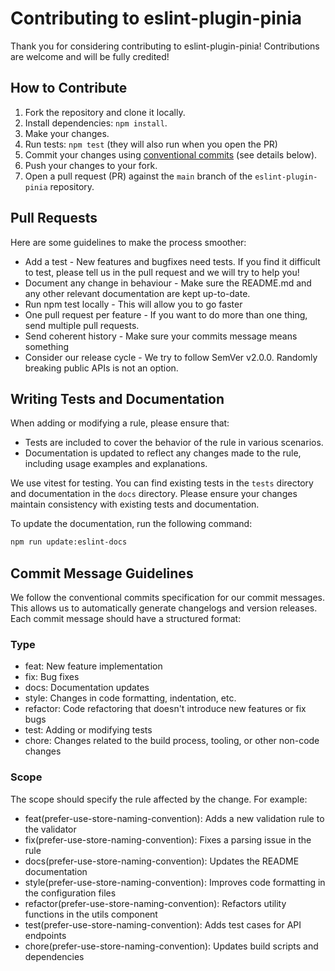 # Contributing to eslint-plugin-pinia

Thank you for considering contributing to eslint-plugin-pinia! Contributions are welcome and will be fully credited!

## How to Contribute

1. Fork the repository and clone it locally.
2. Install dependencies: `npm install`.
3. Make your changes.
4. Run tests: `npm test` (they will also run when you open the PR)
5. Commit your changes using [conventional commits](https://www.conventionalcommits.org/) (see details below).
6. Push your changes to your fork.
7. Open a pull request (PR) against the `main` branch of the `eslint-plugin-pinia` repository.

## Pull Requests

Here are some guidelines to make the process smoother:

- Add a test - New features and bugfixes need tests. If you find it difficult to test, please tell us in the pull request and we will try to help you!
- Document any change in behaviour - Make sure the README.md and any other relevant documentation are kept up-to-date.
- Run npm test locally - This will allow you to go faster
- One pull request per feature - If you want to do more than one thing, send multiple pull requests.
- Send coherent history - Make sure your commits message means something
- Consider our release cycle - We try to follow SemVer v2.0.0. Randomly breaking public APIs is not an option.

## Writing Tests and Documentation

When adding or modifying a rule, please ensure that:

- Tests are included to cover the behavior of the rule in various scenarios.
- Documentation is updated to reflect any changes made to the rule, including usage examples and explanations.

We use vitest for testing. You can find existing tests in the `tests` directory and documentation in the `docs` directory. Please ensure your changes maintain consistency with existing tests and documentation.

To update the documentation, run the following command:

```sh
npm run update:eslint-docs
```

## Commit Message Guidelines

We follow the conventional commits specification for our commit messages. This allows us to automatically generate changelogs and version releases. Each commit message should have a structured format:

### Type

- feat: New feature implementation
- fix: Bug fixes
- docs: Documentation updates
- style: Changes in code formatting, indentation, etc.
- refactor: Code refactoring that doesn't introduce new features or fix bugs
- test: Adding or modifying tests
- chore: Changes related to the build process, tooling, or other non-code changes

### Scope

The scope should specify the rule affected by the change. For example:

- feat(prefer-use-store-naming-convention): Adds a new validation rule to the validator
- fix(prefer-use-store-naming-convention): Fixes a parsing issue in the rule
- docs(prefer-use-store-naming-convention): Updates the README documentation
- style(prefer-use-store-naming-convention): Improves code formatting in the configuration files
- refactor(prefer-use-store-naming-convention): Refactors utility functions in the utils component
- test(prefer-use-store-naming-convention): Adds test cases for API endpoints
- chore(prefer-use-store-naming-convention): Updates build scripts and dependencies

